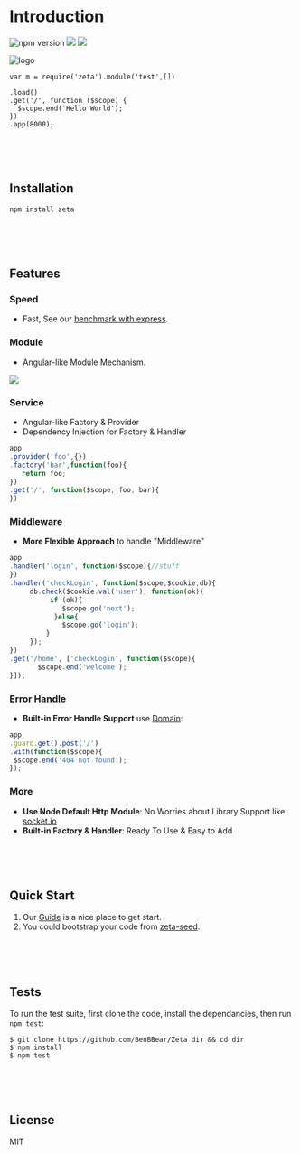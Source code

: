 

# Introduction

![npm version](https://badge.fury.io/js/zeta.svg)
![](https://travis-ci.org/BenBBear/Zeta.svg)
![](https://coveralls.io/repos/BenBBear/Zeta/badge.png)


<img src="http://zetajs.io/img/logo.svg" class="" alt="logo" style="max-width:50%" /> 


```javescript
var m = require('zeta').module('test',[])

.load()
.get('/', function ($scope) {
  $scope.end('Hello World');
})
.app(8000);
```

<br><br><br>

## Installation

```shell
npm install zeta
```

<br><br><br>

## Features


### Speed
- Fast, See our [benchmark with express](https://github.com/BenBBear/Zeta-benchmark).

### Module
- Angular-like Module Mechanism.


![](http://zetajs.io/img/module.png)



### Service

- Angular-like Factory & Provider
- Dependency Injection for Factory & Handler

```javascript
app
.provider('foo',{})
.factory('bar',function(foo){
   return foo; 
})
.get('/', function($scope, foo, bar){
})
```


### Middleware



- **More Flexible Approach** to handle "Middleware"

```javascript
app
.handler('login', function($scope){//stuff
})
.handler('checkLogin', function($scope,$cookie,db){
     db.check($cookie.val('user'), function(ok){
          if (ok){
             $scope.go('next'); 
           }else{
             $scope.go('login');
         }         
     });
})
.get('/home', ['checkLogin', function($scope){
       $scope.end('welcome');
}]);
```


### Error Handle


- **Built-in Error Handle Support** use [Domain](http://nodejs.org/api/domain.html): 

```javascript
app
.guard.get().post('/') 
.with(function($scope){
 $scope.end('404 not found'); 
});
```


### More

- **Use Node Default Http Module**: No Worries about Library Support like [socket.io](http://socket.io)
- **Built-in Factory & Handler**: Ready To Use & Easy to Add 


<br><br><br>

## Quick Start

1. Our [Guide](http://zetajs.io/guide) is a nice place to get start.
2. You could bootstrap your code from [zeta-seed](https://github.com/cloud-bear/zeta-seed).

<br><br><br>

## Tests

To run the test suite, first clone the code, install the dependancies, then run `npm test`:

```shell
$ git clone https://github.com/BenBBear/Zeta dir && cd dir
$ npm install
$ npm test
```

<br><br><br>

## License

MIT

